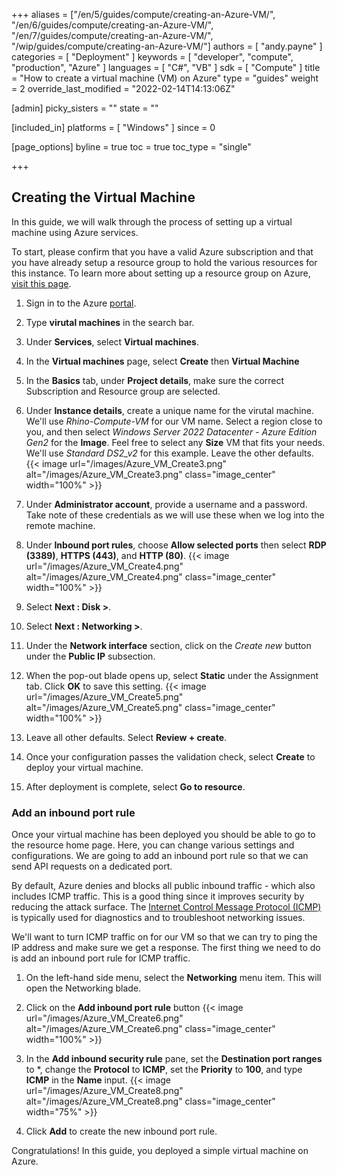 +++
aliases = ["/en/5/guides/compute/creating-an-Azure-VM/", "/en/6/guides/compute/creating-an-Azure-VM/", "/en/7/guides/compute/creating-an-Azure-VM/", "/wip/guides/compute/creating-an-Azure-VM/"]
authors = [ "andy.payne" ]
categories = [ "Deployment" ]
keywords = [ "developer", "compute", "production", "Azure" ]
languages = [ "C#", "VB" ]
sdk = [ "Compute" ]
title = "How to create a virtual machine (VM) on Azure"
type = "guides"
weight = 2
override_last_modified = "2022-02-14T14:13:06Z"

[admin]
picky_sisters = ""
state = ""

[included_in]
platforms = [ "Windows" ]
since = 0

[page_options]
byline = true
toc = true
toc_type = "single"

+++

## Creating the Virtual Machine

In this guide, we will walk through the process of setting up a virtual machine using Azure services. 

To start, please confirm that you have a valid Azure subscription and that you have already setup a resource group to hold the various resources for this instance. To learn more about setting up a resource group on Azure, [visit this page](https://docs.microsoft.com/en-us/azure/azure-resource-manager/management/manage-resource-groups-portal).

1. Sign in to the Azure [portal](https://portal.azure.com/#home).

1. Type **virutal machines** in the search bar.

1. Under **Services**, select **Virtual machines**.

1. In the **Virtual machines** page, select **Create** then **Virtual Machine**

1. In the **Basics** tab, under **Project details**, make sure the correct Subscription and Resource group are selected.

1. Under **Instance details**, create a unique name for the virutal machine. We'll use *Rhino-Compute-VM* for our VM name. Select a region close to you, and then select *Windows Server 2022 Datacenter - Azure Edition Gen2* for the **Image**. Feel free to select any **Size** VM that fits your needs. We'll use *Standard DS2_v2* for this example. Leave the other defaults.
{{< image url="/images/Azure_VM_Create3.png" alt="/images/Azure_VM_Create3.png" class="image_center" width="100%" >}}

1. Under **Administrator account**, provide a username and a password. Take note of these credentials as we will use these when we log into the remote machine.

1. Under **Inbound port rules**, choose **Allow selected ports** then select **RDP (3389)**, **HTTPS (443)**, and **HTTP (80)**.
{{< image url="/images/Azure_VM_Create4.png" alt="/images/Azure_VM_Create4.png" class="image_center" width="100%" >}}

1. Select **Next : Disk >**.

1. Select **Next : Networking >**.

1. Under the **Network interface** section, click on the *Create new* button under the **Public IP** subsection.

1. When the pop-out blade opens up, select **Static** under the Assignment tab. Click **OK** to save this setting.
{{< image url="/images/Azure_VM_Create5.png" alt="/images/Azure_VM_Create5.png" class="image_center" width="100%" >}}

1. Leave all other defaults. Select **Review + create**.

1. Once your configuration passes the validation check, select **Create** to deploy your virtual machine.

1. After deployment is complete, select **Go to resource**.

### Add an inbound port rule

Once your virtual machine has been deployed you should be able to go to the resource home page. Here, you can change various settings and configurations. We are going to add an inbound port rule so that we can send API requests on a dedicated port.

By default, Azure denies and blocks all public inbound traffic - which also includes ICMP traffic. This is a good thing since it improves security by reducing the attack surface. The [Internet Control Message Protocol (ICMP)](https://en.wikipedia.org/wiki/Internet_Control_Message_Protocol) is typically used for diagnostics and to troubleshoot networking issues. 

We'll want to turn ICMP traffic on for our VM so that we can try to ping the IP address and make sure we get a response. The first thing we need to do is add an inbound port rule for ICMP traffic. 

1. On the left-hand side menu, select the **Networking** menu item. This will open the Networking blade.

1. Click on the **Add inbound port rule** button
{{< image url="/images/Azure_VM_Create6.png" alt="/images/Azure_VM_Create6.png" class="image_center" width="100%" >}}

1. In the **Add inbound security rule** pane, set the **Destination port ranges** to *, change the **Protocol** to **ICMP**, set the **Priority** to **100**, and type **ICMP** in the **Name** input.
{{< image url="/images/Azure_VM_Create8.png" alt="/images/Azure_VM_Create8.png" class="image_center" width="75%" >}}

1. Click **Add** to create the new inbound port rule.

Congratulations! In this guide, you deployed a simple virtual machine on Azure.